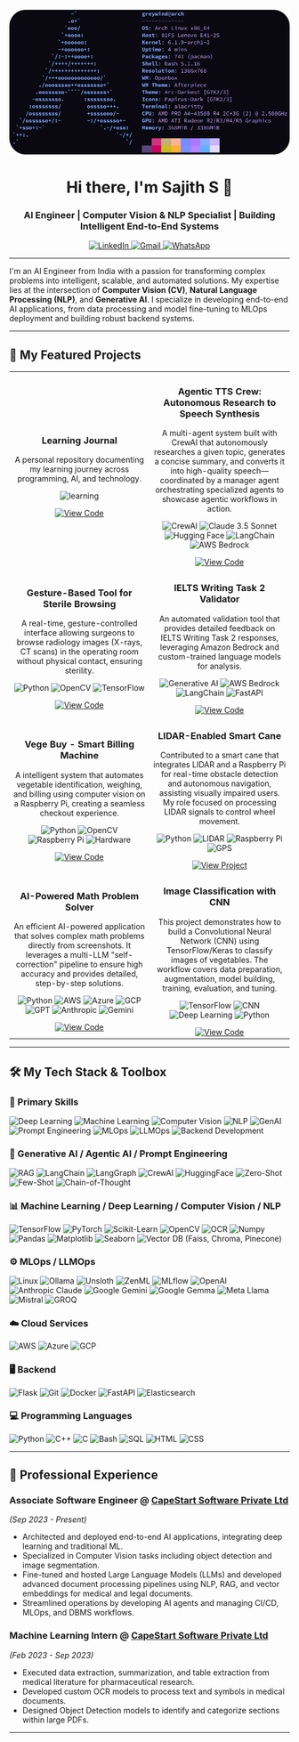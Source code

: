 <p align="center">
  <img src="assets/arch.png" alt="Sajith S - AI Engineer Banner">
</p>

<h1 align="center">Hi there, I'm Sajith S 👋</h1>
<h3 align="center">AI Engineer | Computer Vision & NLP Specialist | Building Intelligent End-to-End Systems</h3>

<p align="center">
  <a href="https://www.linkedin.com/in/sajith-s" target="_blank">
    <img src="https://img.shields.io/badge/LinkedIn-0077B5?style=for-the-badge&logo=linkedin&logoColor=white" alt="LinkedIn">
  </a>
  <a href="mailto:sajith4457@gmail.com">
    <img src="https://img.shields.io/badge/Gmail-D14836?style=for-the-badge&logo=gmail&logoColor=white" alt="Gmail">
  </a>
  <a href="https://wa.me/917806972892" target="_blank">
    <img src="https://img.shields.io/badge/WhatsApp-25D366?style=for-the-badge&logo=whatsapp&logoColor=white" alt="WhatsApp">
  </a>
</p>

---

<p align="left">
  I'm an AI Engineer from India with a passion for transforming complex problems into intelligent, scalable, and automated solutions. My expertise lies at the intersection of <strong>Computer Vision (CV)</strong>, <strong>Natural Language Processing (NLP)</strong>, and <strong>Generative AI</strong>. I specialize in developing end-to-end AI applications, from data processing and model fine-tuning to MLOps deployment and building robust backend systems.
</p>

---

## 🚀 My Featured Projects

<table>
  <tr>
    <td width="50%">
      <h3 align="center">Learning Journal</h3>
      <div align="center">
        <p>
          A personal repository documenting my learning journey across programming, AI, and technology.
        </p>
        <p>
          <img src="https://img.shields.io/badge/Learning-3776AB?style=flat-square&logo=book&logoColor=white" alt="learning">
        </p>
        <a href="https://github.com/sajithsajith/learning-journal/" target="_blank">
          <img src="https://img.shields.io/badge/View_Code-black?style=for-the-badge&logo=github" alt="View Code">
        </a>
      </div>
    </td>
    <td width="50%">
      <h3 align="center">Agentic TTS Crew: Autonomous Research to Speech Synthesis</h3>
      <div align="center">
        <p>
        A multi-agent system built with CrewAI that autonomously researches a given topic, generates a concise summary, and converts it into high-quality speech—coordinated by a manager agent orchestrating specialized agents to showcase agentic workflows in action.
        </p>
        <p>
          <img src="https://img.shields.io/badge/CrewAI-orange?style=flat-square" alt="CrewAI">
          <img src="https://img.shields.io/badge/Claude%203.5%20Sonnet-6E6E6E?style=flat-square&logo=anthropic&logoColor=white" alt="Claude 3.5 Sonnet">
          <img src="https://img.shields.io/badge/HuggingFace-FCC624?style=flat-square&logo=huggingface&logoColor=black" alt="Hugging Face">
          <img src="https://img.shields.io/badge/LangChain-00A37F?style=flat-square&logo=langchain&logoColor=white" alt="LangChain">
          <img src="https://img.shields.io/badge/AWS%20Bedrock-232F3E?style=flat-square&logo=amazonaws&logoColor=white" alt="AWS Bedrock">
        </p>
        <a href="https://github.com/sajithsajith/multi-agent-research-narrator" target="_blank">
          <img src="https://img.shields.io/badge/View_Code-black?style=for-the-badge&logo=github" alt="View Code">
        </a>
      </div>
    </td>
  </tr>
  <tr>
    <td width="50%">
      <h3 align="center">Gesture-Based Tool for Sterile Browsing</h3>
      <div align="center">
        <p>
          A real-time, gesture-controlled interface allowing surgeons to browse radiology images (X-rays, CT scans) in the operating room without physical contact, ensuring sterility.
        </p>
        <p>
          <img src="https://img.shields.io/badge/Python-3776AB?style=flat-square&logo=python&logoColor=white" alt="Python">
          <img src="https://img.shields.io/badge/OpenCV-5C3EE8?style=flat-square&logo=opencv&logoColor=white" alt="OpenCV">
          <img src="https://img.shields.io/badge/TensorFlow-FF6F00?style=flat-square&logo=tensorflow&logoColor=white" alt="TensorFlow">
        </p>
        <a href="https://github.com/sajithsajith/a-gesture-based-application-for-browsing-images" target="_blank">
          <img src="https://img.shields.io/badge/View_Code-black?style=for-the-badge&logo=github" alt="View Code">
        </a>
      </div>
    </td>
    <td width="50%">
      <h3 align="center">IELTS Writing Task 2 Validator</h3>
      <div align="center">
        <p>
          An automated validation tool that provides detailed feedback on IELTS Writing Task 2 responses, leveraging Amazon Bedrock and custom-trained language models for analysis.
        </p>
        <p>
          <img src="https://img.shields.io/badge/Generative_AI-8A2BE2?style=flat-square" alt="Generative AI">
          <img src="https://img.shields.io/badge/AWS_Bedrock-232F3E?style=flat-square&logo=amazonaws" alt="AWS Bedrock">
          <img src="https://img.shields.io/badge/LangChain-00865D?style=flat-square" alt="LangChain">
          <img src="https://img.shields.io/badge/FastAPI-009688?style=flat-square&logo=fastapi&logoColor=white" alt="FastAPI">
        </p>
        <a href="https://github.com/sajithsajith/IELTS_writing_task2_validator" target="_blank">
          <img src="https://img.shields.io/badge/View_Code-black?style=for-the-badge&logo=github" alt="View Code">
        </a>
      </div>
    </td>
  </tr>
  <tr>
    <td width="50%">
      <h3 align="center">Vege Buy - Smart Billing Machine</h3>
      <div align="center">
        <p>
          A intelligent system that automates vegetable identification, weighing, and billing using computer vision on a Raspberry Pi, creating a seamless checkout experience.
        </p>
        <p>
          <img src="https://img.shields.io/badge/Python-3776AB?style=flat-square&logo=python&logoColor=white" alt="Python">
          <img src="https://img.shields.io/badge/OpenCV-5C3EE8?style=flat-square&logo=opencv&logoColor=white" alt="OpenCV">
          <img src="https://img.shields.io/badge/Raspberry_Pi-A22846?style=flat-square&logo=raspberry-pi&logoColor=white" alt="Raspberry Pi">
          <img src="https://img.shields.io/badge/Hardware-D3D3D3?style=flat-square" alt="Hardware">
        </p>
        <a href="https://github.com/sajithsajith/vege-buy" target="_blank">
          <img src="https://img.shields.io/badge/View_Code-black?style=for-the-badge&logo=github" alt="View Code">
        </a>
      </div>
    </td>
    <td width="50%">
      <h3 align="center">LIDAR-Enabled Smart Cane</h3>
      <div align="center">
        <p>
          Contributed to a smart cane that integrates LIDAR and a Raspberry Pi for real-time obstacle detection and autonomous navigation, assisting visually impaired users. My role focused on processing LIDAR signals to control wheel movement.
        </p>
        <p>
          <img src="https://img.shields.io/badge/Python-3776AB?style=flat-square&logo=python&logoColor=white" alt="Python">
          <img src="https://img.shields.io/badge/LIDAR-E0115F?style=flat-square" alt="LIDAR">
          <img src="https://img.shields.io/badge/Raspberry_Pi-A22846?style=flat-square&logo=raspberry-pi&logoColor=white" alt="Raspberry Pi">
          <img src="https://img.shields.io/badge/GPS-000000?style=flat-square&logo=google-maps" alt="GPS">
        </p>
        <a href="https://drive.google.com/file/d/10QskRODSGSAOB7onqHGig4DSEGH9VV-r/view?usp=sharing" target="_blank">
        <img src="https://img.shields.io/badge/Project_View-4285F4?style=for-the-badge&logo=google-drive&logoColor=white" alt="View Project">
        </a>
      </div>
    </td>
  </tr>
  <tr>
    <td width="50%">
      <h3 align="center">AI-Powered Math Problem Solver</h3>
      <div align="center">
        <p>
          An efficient AI-powered application that solves complex math problems directly from screenshots. It leverages a multi-LLM "self-correction" pipeline to ensure high accuracy and provides detailed, step-by-step solutions.
        </p>
        <p>
          <img src="https://img.shields.io/badge/Python-3776AB?style=flat-square&logo=python&logoColor=white" alt="Python">
          <img src="https://img.shields.io/badge/AWS-232F3E?style=flat-square&logo=amazon-aws&logoColor=white" alt="AWS">
          <img src="https://img.shields.io/badge/Azure-0078D4?style=flat-square&logo=microsoft-azure&logoColor=white" alt="Azure">
          <img src="https://img.shields.io/badge/GCP-4285F4?style=flat-square&logo=google-cloud&logoColor=white" alt="GCP">
          <img src="https://img.shields.io/badge/GPT-6E6E6E?style=flat-square&logo=openai&logoColor=white" alt="GPT">
          <img src="https://img.shields.io/badge/Anthropic-000000?style=flat-square&logo=anthropic&logoColor=white" alt="Anthropic">
          <img src="https://img.shields.io/badge/Gemini-4285F4?style=flat-square&logo=google-gemini&logoColor=white" alt="Gemini">
        </p>
        <a href="https://github.com/sajithsajith/solve" target="_blank">
          <img src="https://img.shields.io/badge/View_Code-black?style=for-the-badge&logo=github" alt="View Code">
        </a>
      </div>
    </td>
    <td width="50%">
      <h3 align="center">Image Classification with CNN</h3>
      <div align="center">
        <p>
          This project demonstrates how to build a Convolutional Neural Network (CNN) using TensorFlow/Keras to classify images of vegetables. The workflow covers data preparation, augmentation, model building, training, evaluation, and tuning.
        </p>
        <p>
          <img src="https://img.shields.io/badge/TensorFlow-FF6F00?style=flat-square&logo=tensorflow&logoColor=white" alt="TensorFlow">
          <img src="https://img.shields.io/badge/CNN-1976D2?style=flat-square&logo=google&logoColor=white" alt="CNN">
          <img src="https://img.shields.io/badge/Deep%20Learning-FF9800?style=flat-square&logo=brain&logoColor=white" alt="Deep Learning">
          <img src="https://img.shields.io/badge/Python-3776AB?style=flat-square&logo=python&logoColor=white" alt="Python">
        </p>
        <a href="https://github.com/sajithsajith/CNN" target="_blank">
          <img src="https://img.shields.io/badge/View_Code-black?style=for-the-badge&logo=github" alt="View Code">
        </a>
      </div>
    </td>
  </tr>
</table>

---

## 🛠️ My Tech Stack & Toolbox

### 🚩 Primary Skills

<p>
  <img src="https://img.shields.io/badge/Deep%20Learning-FF6F00?style=for-the-badge&logo=tensorflow&logoColor=white" alt="Deep Learning">
  <img src="https://img.shields.io/badge/Machine%20Learning-F7931E?style=for-the-badge&logo=scikit-learn&logoColor=white" alt="Machine Learning">
  <img src="https://img.shields.io/badge/Computer%20Vision-5C3EE8?style=for-the-badge&logo=opencv&logoColor=white" alt="Computer Vision">
  <img src="https://img.shields.io/badge/NLP-00865D?style=for-the-badge&logo=spacy&logoColor=white" alt="NLP">
  <img src="https://img.shields.io/badge/GenAI-8A2BE2?style=for-the-badge" alt="GenAI">
  <img src="https://img.shields.io/badge/Prompt%20Engineering-4CAF50?style=for-the-badge" alt="Prompt Engineering">
  <img src="https://img.shields.io/badge/MLOps-8A2BE2?style=for-the-badge" alt="MLOps">
  <img src="https://img.shields.io/badge/LLMOps-6E6E6E?style=for-the-badge&logo=openai&logoColor=white" alt="LLMOps">
  <img src="https://img.shields.io/badge/Backend%20Development-009688?style=for-the-badge&logo=fastapi&logoColor=white" alt="Backend Development">
</p>

### 🤖 Generative AI / Agentic AI / Prompt Engineering

<p>
  <img src="https://img.shields.io/badge/RAG-4CAF50?style=for-the-badge" alt="RAG">
  <img src="https://img.shields.io/badge/LangChain-00865D?style=for-the-badge" alt="LangChain">
  <img src="https://img.shields.io/badge/LangGraph-000000?style=for-the-badge" alt="LangGraph">
  <img src="https://img.shields.io/badge/CrewAI-232F3E?style=for-the-badge" alt="CrewAI">
  <img src="https://img.shields.io/badge/HuggingFace-FCC624?style=for-the-badge&logo=huggingface&logoColor=black" alt="HuggingFace">
  <img src="https://img.shields.io/badge/Zero--Shot-FF9800?style=for-the-badge" alt="Zero-Shot">
  <img src="https://img.shields.io/badge/Few--Shot-FF9800?style=for-the-badge" alt="Few-Shot">
  <img src="https://img.shields.io/badge/Chain--of--Thought-607D8B?style=for-the-badge" alt="Chain-of-Thought">
</p>

### 📊 Machine Learning / Deep Learning / Computer Vision / NLP

<p>
  <img src="https://img.shields.io/badge/TensorFlow-FF6F00?style=for-the-badge&logo=tensorflow&logoColor=white" alt="TensorFlow">
  <img src="https://img.shields.io/badge/PyTorch-EE4C2C?style=for-the-badge&logo=pytorch&logoColor=white" alt="PyTorch">
  <img src="https://img.shields.io/badge/Scikit--Learn-F7931E?style=for-the-badge&logo=scikit-learn&logoColor=white" alt="Scikit-Learn">
  <img src="https://img.shields.io/badge/OpenCV-5C3EE8?style=for-the-badge&logo=opencv&logoColor=white" alt="OpenCV">
  <img src="https://img.shields.io/badge/OCR-000000?style=for-the-badge" alt="OCR">
  <img src="https://img.shields.io/badge/Numpy-013243?style=for-the-badge&logo=numpy&logoColor=white" alt="Numpy">
  <img src="https://img.shields.io/badge/Pandas-150458?style=for-the-badge&logo=pandas&logoColor=white" alt="Pandas">
  <img src="https://img.shields.io/badge/Matplotlib-11557C?style=for-the-badge&logo=matplotlib&logoColor=white" alt="Matplotlib">
  <img src="https://img.shields.io/badge/Seaborn-76B900?style=for-the-badge" alt="Seaborn">
  <img src="https://img.shields.io/badge/Vector%20DB-4DB6AC?style=for-the-badge" alt="Vector DB (Faiss, Chroma, Pinecone)">
</p>

### ⚙️ MLOps / LLMOps

<p>
  <img src="https://img.shields.io/badge/Linux-FCC624?style=for-the-badge&logo=linux&logoColor=black" alt="Linux">
  <img src="https://img.shields.io/badge/Ollama-000000?style=for-the-badge" alt="Ollama">
  <img src="https://img.shields.io/badge/Unsloth-607D8B?style=for-the-badge" alt="Unsloth">
  <img src="https://img.shields.io/badge/ZenML-FF6F00?style=for-the-badge" alt="ZenML">
  <img src="https://img.shields.io/badge/MLflow-0194E2?style=for-the-badge&logo=mlflow&logoColor=white" alt="MLflow">
  <img src="https://img.shields.io/badge/OpenAI-6E6E6E?style=for-the-badge&logo=openai&logoColor=white" alt="OpenAI">
  <img src="https://img.shields.io/badge/Anthropic-000000?style=for-the-badge&logo=anthropic&logoColor=white" alt="Anthropic Claude">
  <img src="https://img.shields.io/badge/Gemini-4285F4?style=for-the-badge&logo=google-gemini&logoColor=white" alt="Google Gemini">
  <img src="https://img.shields.io/badge/Gemma-34A853?style=for-the-badge&logo=google&logoColor=white" alt="Google Gemma">
  <img src="https://img.shields.io/badge/Meta%20Llama-231F20?style=for-the-badge" alt="Meta Llama">
  <img src="https://img.shields.io/badge/Mistral-00B4D8?style=for-the-badge" alt="Mistral">
  <img src="https://img.shields.io/badge/GROQ-FF007F?style=for-the-badge" alt="GROQ">
</p>

### ☁️ Cloud Services

<p>
  <img src="https://img.shields.io/badge/AWS-232F3E?style=for-the-badge&logo=amazon-aws&logoColor=white" alt="AWS">
  <img src="https://img.shields.io/badge/Azure-0078D4?style=for-the-badge&logo=microsoft-azure&logoColor=white" alt="Azure">
  <img src="https://img.shields.io/badge/GCP-4285F4?style=for-the-badge&logo=google-cloud&logoColor=white" alt="GCP">
</p>

### 🖥️ Backend

<p>
  <img src="https://img.shields.io/badge/Flask-000000?style=for-the-badge&logo=flask&logoColor=white" alt="Flask">
  <img src="https://img.shields.io/badge/Git-F05032?style=for-the-badge&logo=git&logoColor=white" alt="Git">
  <img src="https://img.shields.io/badge/Docker-2496ED?style=for-the-badge&logo=docker&logoColor=white" alt="Docker">
  <img src="https://img.shields.io/badge/FastAPI-009688?style=for-the-badge&logo=fastapi&logoColor=white" alt="FastAPI">
  <img src="https://img.shields.io/badge/Elasticsearch-005571?style=for-the-badge&logo=elasticsearch&logoColor=white" alt="Elasticsearch">
</p>

### 💻 Programming Languages

<p>
  <img src="https://img.shields.io/badge/Python-3776AB?style=for-the-badge&logo=python&logoColor=white" alt="Python">
  <img src="https://img.shields.io/badge/C++-00599C?style=for-the-badge&logo=c%2B%2B&logoColor=white" alt="C++">
  <img src="https://img.shields.io/badge/C-00599C?style=for-the-badge" alt="C">
  <img src="https://img.shields.io/badge/Bash-4EAA25?style=for-the-badge&logo=gnubash&logoColor=white" alt="Bash">
  <img src="https://img.shields.io/badge/SQL-025E8C?style=for-the-badge&logo=postgresql&logoColor=white" alt="SQL">
  <img src="https://img.shields.io/badge/HTML-E34F26?style=for-the-badge&logo=html5&logoColor=white" alt="HTML">
  <img src="https://img.shields.io/badge/CSS-1572B6?style=for-the-badge&logo=css3&logoColor=white" alt="CSS">
</p>

---

## 💼 Professional Experience

### **Associate Software Engineer** @ [CapeStart Software Private Ltd](https://www.capestart.com/)

_(Sep 2023 - Present)_

- Architected and deployed end-to-end AI applications, integrating deep learning and traditional ML.
- Specialized in Computer Vision tasks including object detection and image segmentation.
- Fine-tuned and hosted Large Language Models (LLMs) and developed advanced document processing pipelines using NLP, RAG, and vector embeddings for medical and legal documents.
- Streamlined operations by developing AI agents and managing CI/CD, MLOps, and DBMS workflows.

### **Machine Learning Intern** @ [CapeStart Software Private Ltd](https://www.capestart.com/)

_(Feb 2023 - Sep 2023)_

- Executed data extraction, summarization, and table extraction from medical literature for pharmaceutical research.
- Developed custom OCR models to process text and symbols in medical documents.
- Designed Object Detection models to identify and categorize sections within large PDFs.

---
